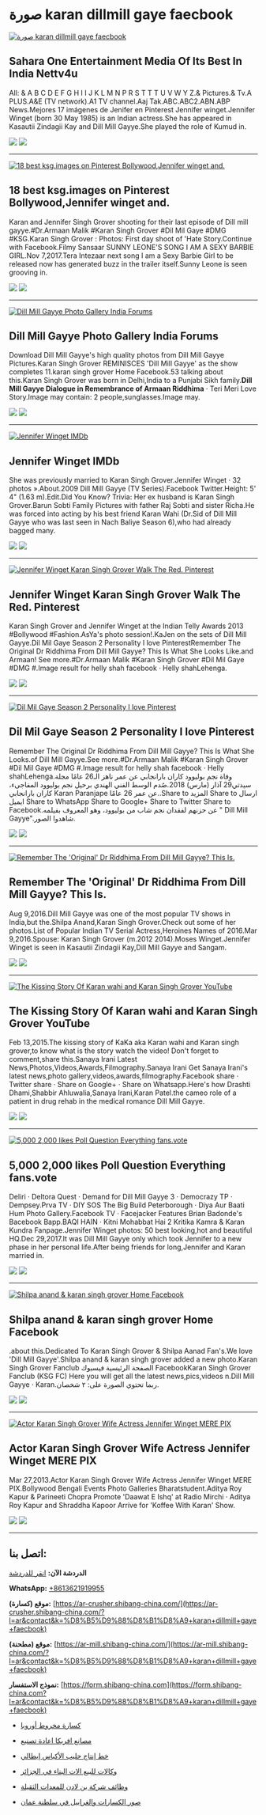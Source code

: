 # صورة karan dillmill gaye faecbook

<a href="https://swt.shibang-china.com/?l=ar&img&k=%D8%B5%D9%88%D8%B1%D8%A9+karan+dillmill+gaye+faecbook" target="_blank">![صورة karan dillmill gaye faecbook](http://static.shibang-china.com/all-800x300/428.jpg)</a>

## Sahara One Entertainment Media Of Its Best In India Nettv4u
All: &amp; A B C D E F G H I I J K L M N P R S T T T U V W Y Z.&amp; Pictures.&amp; Tv.A PLUS.A&amp;E (TV network).A1 TV channel.Aaj Tak.ABC.ABC2.ABN.ABP News.Mejores 17 imágenes de Jenifer en Pinterest Jennifer winget.Jennifer Winget (born 30 May 1985) is an Indian actress.She has appeared in Kasautii Zindagii Kay and Dill Mill Gayye.She played the role of Kumud in.


<a href="https://whatsapp.shibangsoft.com/WhatsApp.php" target="_blank" title="WhatsApp">![](http://static.shibang-china.com/icon/whatsapp.png)</a> <a href="https://swt.shibang-china.com/?l=ar&icon&k=%D8%B5%D9%88%D8%B1%D8%A9+karan+dillmill+gaye+faecbook" target="_blank">![](http://static.shibang-china.com/icon/chat-ar.png)</a>

---

<a href="https://swt.shibang-china.com/?l=ar&img&k=%D8%B5%D9%88%D8%B1%D8%A9+karan+dillmill+gaye+faecbook" target="_blank">![18 best ksg.images on Pinterest Bollywood,Jennifer winget and.](http://static.shibang-china.com/all-800x300/1270.jpg)</a>

## 18 best ksg.images on Pinterest Bollywood,Jennifer winget and.
Karan and Jennifer Singh Grover shooting for their last episode of Dill mill gayye.#Dr.Armaan Malik #Karan Singh Grover #Dil Mil Gaye #DMG #KSG.Karan Singh Grover : Photos: First day shoot of &#39;Hate Story.Continue with Facebook.Filmy Sansaar SUNNY LEONE&#39;S SONG I AM A SEXY BARBIE GIRL.Nov 7,2017.Tera Intezaar next song I am a Sexy Barbie Girl to be released now has generated buzz in the trailer itself.Sunny Leone is seen grooving in.


<a href="https://whatsapp.shibangsoft.com/WhatsApp.php" target="_blank" title="WhatsApp">![](http://static.shibang-china.com/icon/whatsapp.png)</a> <a href="https://swt.shibang-china.com/?l=ar&icon&k=%D8%B5%D9%88%D8%B1%D8%A9+karan+dillmill+gaye+faecbook" target="_blank">![](http://static.shibang-china.com/icon/chat-ar.png)</a>

---

<a href="https://swt.shibang-china.com/?l=ar&img&k=%D8%B5%D9%88%D8%B1%D8%A9+karan+dillmill+gaye+faecbook" target="_blank">![Dill Mill Gayye Photo Gallery India Forums](http://static.shibang-china.com/all-800x300/464.jpg)</a>

## Dill Mill Gayye Photo Gallery India Forums
Download Dill Mill Gayye&#39;s high quality photos from Dill Mill Gayye Pictures.Karan Singh Grover REMINISCES &#39;Dill Mill Gayye&#39; as the show completes 11.karan singh grover Home Facebook.53 talking about this.Karan Singh Grover was born in Delhi,India to a Punjabi Sikh family.**Dill Mill Gayye Dialogue in Remembrance of Armaan Riddhima** &middot; Teri Meri Love Story.Image may contain: 2 people,sunglasses.Image may.


<a href="https://whatsapp.shibangsoft.com/WhatsApp.php" target="_blank" title="WhatsApp">![](http://static.shibang-china.com/icon/whatsapp.png)</a> <a href="https://swt.shibang-china.com/?l=ar&icon&k=%D8%B5%D9%88%D8%B1%D8%A9+karan+dillmill+gaye+faecbook" target="_blank">![](http://static.shibang-china.com/icon/chat-ar.png)</a>

---

<a href="https://swt.shibang-china.com/?l=ar&img&k=%D8%B5%D9%88%D8%B1%D8%A9+karan+dillmill+gaye+faecbook" target="_blank">![Jennifer Winget IMDb](http://static.shibang-china.com/all-800x300/79.jpg)</a>

## Jennifer Winget IMDb
She was previously married to Karan Singh Grover.Jennifer Winget &middot; 32 photos ».About.2009 Dill Mill Gayye (TV Series).Facebook Twitter.Height: 5&#39; 4&quot; (1.63 m).Edit.Did You Know? Trivia: Her ex husband is Karan Singh Grover.Barun Sobti Family Pictures with father Raj Sobti and sister Richa.He was forced into acting by his best friend Karan Wahi (Dr.Sid of Dill Mill Gayye who was last seen in Nach Baliye Season 6),who had already bagged many.


<a href="https://whatsapp.shibangsoft.com/WhatsApp.php" target="_blank" title="WhatsApp">![](http://static.shibang-china.com/icon/whatsapp.png)</a> <a href="https://swt.shibang-china.com/?l=ar&icon&k=%D8%B5%D9%88%D8%B1%D8%A9+karan+dillmill+gaye+faecbook" target="_blank">![](http://static.shibang-china.com/icon/chat-ar.png)</a>

---

<a href="https://swt.shibang-china.com/?l=ar&img&k=%D8%B5%D9%88%D8%B1%D8%A9+karan+dillmill+gaye+faecbook" target="_blank">![Jennifer Winget Karan Singh Grover Walk The Red. Pinterest](http://static.shibang-china.com/all-800x300/1356.jpg)</a>

## Jennifer Winget Karan Singh Grover Walk The Red. Pinterest
Karan Singh Grover and Jennifer Winget at the Indian Telly Awards 2013 #Bollywood #Fashion.AsYa&#39;s photo session!.KaJen on the sets of Dill Mill Gayye.Dil Mil Gaye Season 2 Personality I love PinterestRemember The Original Dr Riddhima From Dill Mill Gayye? This Is What She Looks Like.and Armaan! See more.#Dr.Armaan Malik #Karan Singh Grover #Dil Mil Gaye #DMG #.Image result for helly shah facebook &middot; Helly shahLehenga.


<a href="https://whatsapp.shibangsoft.com/WhatsApp.php" target="_blank" title="WhatsApp">![](http://static.shibang-china.com/icon/whatsapp.png)</a> <a href="https://swt.shibang-china.com/?l=ar&icon&k=%D8%B5%D9%88%D8%B1%D8%A9+karan+dillmill+gaye+faecbook" target="_blank">![](http://static.shibang-china.com/icon/chat-ar.png)</a>

---

<a href="https://swt.shibang-china.com/?l=ar&img&k=%D8%B5%D9%88%D8%B1%D8%A9+karan+dillmill+gaye+faecbook" target="_blank">![Dil Mil Gaye Season 2 Personality I love Pinterest](http://static.shibang-china.com/all-800x300/498.jpg)</a>

## Dil Mil Gaye Season 2 Personality I love Pinterest
Remember The Original Dr Riddhima From Dill Mill Gayye? This Is What She Looks.of Dill Mill Gayye.See more.#Dr.Armaan Malik #Karan Singh Grover #Dil Mil Gaye #DMG #.Image result for helly shah facebook &middot; Helly shahLehenga.وفاة نجم بوليوود كاران بارانجابي عن عمر ناهز الـ26 عامًا مجلة سيدتي29 آذار (مارس) 2018.صُدم الوسط الفني الهندي برحيل نجم بوليوود المفاجىء، كاران بارانجابي Karan Paranjape عن عمر 26 عامًا..Share to المزيد Share to ارسال ايميل Share to WhatsApp Share to Google+ Share to Twitter Share to Facebook.عن حزنهم لفقدان نجم شاب من بوليوود، وهو المعروف بفيلمه &quot; Dill Mill Gayye&quot;.شاهدوا الصور.


<a href="https://whatsapp.shibangsoft.com/WhatsApp.php" target="_blank" title="WhatsApp">![](http://static.shibang-china.com/icon/whatsapp.png)</a> <a href="https://swt.shibang-china.com/?l=ar&icon&k=%D8%B5%D9%88%D8%B1%D8%A9+karan+dillmill+gaye+faecbook" target="_blank">![](http://static.shibang-china.com/icon/chat-ar.png)</a>

---

<a href="https://swt.shibang-china.com/?l=ar&img&k=%D8%B5%D9%88%D8%B1%D8%A9+karan+dillmill+gaye+faecbook" target="_blank">![Remember The &#39;Original&#39; Dr Riddhima From Dill Mill Gayye? This Is.](http://static.shibang-china.com/all-800x300/62.jpg)</a>

## Remember The &#39;Original&#39; Dr Riddhima From Dill Mill Gayye? This Is.
Aug 9,2016.Dill Mill Gayye was one of the most popular TV shows in India,but the.Shilpa Anand,Karan Singh Grover.Check out some of her photos.List of Popular Indian TV Serial Actress,Heroines Names of 2016.Mar 9,2016.Spouse: Karan Singh Grover (m.2012 2014).Moses Winget.Jennifer Winget is seen in Kasautii Zindagii Kay,Dill Mill Gayye and Sangam.


<a href="https://whatsapp.shibangsoft.com/WhatsApp.php" target="_blank" title="WhatsApp">![](http://static.shibang-china.com/icon/whatsapp.png)</a> <a href="https://swt.shibang-china.com/?l=ar&icon&k=%D8%B5%D9%88%D8%B1%D8%A9+karan+dillmill+gaye+faecbook" target="_blank">![](http://static.shibang-china.com/icon/chat-ar.png)</a>

---

<a href="https://swt.shibang-china.com/?l=ar&img&k=%D8%B5%D9%88%D8%B1%D8%A9+karan+dillmill+gaye+faecbook" target="_blank">![The Kissing Story Of Karan wahi and Karan Singh Grover YouTube](http://static.shibang-china.com/all-800x300/999.jpg)</a>

## The Kissing Story Of Karan wahi and Karan Singh Grover YouTube
Feb 13,2015.The kissing story of KaKa aka Karan wahi and Karan singh grover,to know what is the story watch the video! Don&#39;t forget to comment,share this.Sanaya Irani Latest News,Photos,Videos,Awards,Filmography.Sanaya Irani Get Sanaya Irani&#39;s latest news,photo gallery,videos,awards,filmography.Facebook share &middot; Twitter share &middot; Share on Google+ &middot; Share on Whatsapp.Here&#39;s how Drashti Dhami,Shabbir Ahluwalia,Sanaya Irani,Karan Patel.the cameo role of a patient in drug rehab in the medical romance Dill Mill Gayye.


<a href="https://whatsapp.shibangsoft.com/WhatsApp.php" target="_blank" title="WhatsApp">![](http://static.shibang-china.com/icon/whatsapp.png)</a> <a href="https://swt.shibang-china.com/?l=ar&icon&k=%D8%B5%D9%88%D8%B1%D8%A9+karan+dillmill+gaye+faecbook" target="_blank">![](http://static.shibang-china.com/icon/chat-ar.png)</a>

---

<a href="https://swt.shibang-china.com/?l=ar&img&k=%D8%B5%D9%88%D8%B1%D8%A9+karan+dillmill+gaye+faecbook" target="_blank">![5,000 2,000 likes Poll Question Everything fans.vote](http://static.shibang-china.com/all-800x300/1358.jpg)</a>

## 5,000 2,000 likes Poll Question Everything fans.vote
Deliri &middot; Deltora Quest &middot; Demand for Dill Mill Gayye 3 &middot; Democrazy TP &middot; Dempsey.Prva TV &middot; DIY SOS The Big Build Peterborough &middot; Diya Aur Baati Hum Photo Gallery.Facebook TV &middot; Facejacker Features Brian Badonde&#39;s Bacebook Bapp.BAQI HAIN &middot; Kitni Mohabbat Hai 2 Kritika Kamra &amp; Karan Kundra Fanpage.Jennifer Winget photos: 50 best looking,hot and beautiful HQ.Dec 29,2017.It was Dill Mill Gayye only which took Jennifer to a new phase in her personal life.After being friends for long,Jennifer and Karan married in.


<a href="https://whatsapp.shibangsoft.com/WhatsApp.php" target="_blank" title="WhatsApp">![](http://static.shibang-china.com/icon/whatsapp.png)</a> <a href="https://swt.shibang-china.com/?l=ar&icon&k=%D8%B5%D9%88%D8%B1%D8%A9+karan+dillmill+gaye+faecbook" target="_blank">![](http://static.shibang-china.com/icon/chat-ar.png)</a>

---

<a href="https://swt.shibang-china.com/?l=ar&img&k=%D8%B5%D9%88%D8%B1%D8%A9+karan+dillmill+gaye+faecbook" target="_blank">![Shilpa anand &amp; karan singh grover Home Facebook](http://static.shibang-china.com/all-800x300/1093.jpg)</a>

## Shilpa anand &amp; karan singh grover Home Facebook
.about this.Dedicated To Karan Singh Grover &amp; Shilpa Aanad Fan&#39;s.We love &#39;Dill Mill Gayye&#39;.Shilpa anand &amp; karan singh grover added a new photo.Karan Singh Grover Fanclub الصفحة الرئيسية فيسبوك FacebookKaran Singh Grover Fanclub (KSG FC) Here you will get all the latest news,pics,videos n.Dill Mill Gayye &middot; Karan.ربما تحتوي الصورة على: ٢ شخصان‏.


<a href="https://whatsapp.shibangsoft.com/WhatsApp.php" target="_blank" title="WhatsApp">![](http://static.shibang-china.com/icon/whatsapp.png)</a> <a href="https://swt.shibang-china.com/?l=ar&icon&k=%D8%B5%D9%88%D8%B1%D8%A9+karan+dillmill+gaye+faecbook" target="_blank">![](http://static.shibang-china.com/icon/chat-ar.png)</a>

---

<a href="https://swt.shibang-china.com/?l=ar&img&k=%D8%B5%D9%88%D8%B1%D8%A9+karan+dillmill+gaye+faecbook" target="_blank">![Actor Karan Singh Grover Wife Actress Jennifer Winget MERE PIX](http://static.shibang-china.com/all-800x300/837.jpg)</a>

## Actor Karan Singh Grover Wife Actress Jennifer Winget MERE PIX
Mar 27,2013.Actor Karan Singh Grover Wife Actress Jennifer Winget MERE PIX.Bollywood Bengali Events Photo Galleries Bharatstudent.Aditya Roy Kapur &amp; Parineeti Chopra Promote &#39;Daawat E Ishq&#39; at Radio Mirchi &middot; Aditya Roy Kapur and Shraddha Kapoor Arrive for &#39;Koffee With Karan&#39; Show.


<a href="https://whatsapp.shibangsoft.com/WhatsApp.php" target="_blank" title="WhatsApp">![](http://static.shibang-china.com/icon/whatsapp.png)</a> <a href="https://swt.shibang-china.com/?l=ar&icon&k=%D8%B5%D9%88%D8%B1%D8%A9+karan+dillmill+gaye+faecbook" target="_blank">![](http://static.shibang-china.com/icon/chat-ar.png)</a>

---
## اتصل بنا:

**الدردشة الآن:** [انقر للدردشة](https://swt.shibang-china.com?l=ar&contact&k=%D8%B5%D9%88%D8%B1%D8%A9+karan+dillmill+gaye+faecbook)

**WhatsApp:**  [+8613621919955](https://whatsapp.shibangsoft.com/WhatsApp.php)

**موقع (كسارة):** [https://ar-crusher.shibang-china.com/](https://ar-crusher.shibang-china.com/?l=ar&contact&k=%D8%B5%D9%88%D8%B1%D8%A9+karan+dillmill+gaye+faecbook)

**موقع (مطحنة):** [https://ar-mill.shibang-china.com/](https://ar-mill.shibang-china.com/?l=ar&contact&k=%D8%B5%D9%88%D8%B1%D8%A9+karan+dillmill+gaye+faecbook)

**نموذج الاستفسار:** [https://form.shibang-china.com](https://form.shibang-china.com?l=ar&contact&k=%D8%B5%D9%88%D8%B1%D8%A9+karan+dillmill+gaye+faecbook)

* [كسارة مخروط أوروبا](../19/%D9%83%D8%B3%D8%A7%D8%B1%D8%A9%20%D9%85%D8%AE%D8%B1%D9%88%D8%B7%20%D8%A3%D9%88%D8%B1%D9%88%D8%A8%D8%A7.md)

* [مصانع افريكا اعادة تصنيع](../18/%D9%85%D8%B5%D8%A7%D9%86%D8%B9%20%D8%A7%D9%81%D8%B1%D9%8A%D9%83%D8%A7%20%D8%A7%D8%B9%D8%A7%D8%AF%D8%A9%20%D8%AA%D8%B5%D9%86%D9%8A%D8%B9.md)

* [خط إنتاج حليب الأكياس إيطالي](../20/%D8%AE%D8%B7%20%D8%A5%D9%86%D8%AA%D8%A7%D8%AC%20%D8%AD%D9%84%D9%8A%D8%A8%20%D8%A7%D9%84%D8%A3%D9%83%D9%8A%D8%A7%D8%B3%20%D8%A5%D9%8A%D8%B7%D8%A7%D9%84%D9%8A.md)

* [وكالات للبيع الات البناء في الجزائر](../20/%D9%88%D9%83%D8%A7%D9%84%D8%A7%D8%AA%20%D9%84%D9%84%D8%A8%D9%8A%D8%B9%20%D8%A7%D9%84%D8%A7%D8%AA%20%D8%A7%D9%84%D8%A8%D9%86%D8%A7%D8%A1%20%D9%81%D9%8A%20%D8%A7%D9%84%D8%AC%D8%B2%D8%A7%D8%A6%D8%B1.md)

* [وظائف شركة بن لادن للمعدات الثقيلة](../18/%D9%88%D8%B8%D8%A7%D8%A6%D9%81%20%D8%B4%D8%B1%D9%83%D8%A9%20%D8%A8%D9%86%20%D9%84%D8%A7%D8%AF%D9%86%20%D9%84%D9%84%D9%85%D8%B9%D8%AF%D8%A7%D8%AA%20%D8%A7%D9%84%D8%AB%D9%82%D9%8A%D9%84%D8%A9.md)

* [صور الكسارات والغرابيل في سلطنة عمان](../20/%D8%B5%D9%88%D8%B1%20%D8%A7%D9%84%D9%83%D8%B3%D8%A7%D8%B1%D8%A7%D8%AA%20%D9%88%D8%A7%D9%84%D8%BA%D8%B1%D8%A7%D8%A8%D9%8A%D9%84%20%D9%81%D9%8A%20%D8%B3%D9%84%D8%B7%D9%86%D8%A9%20%D8%B9%D9%85%D8%A7%D9%86.md)